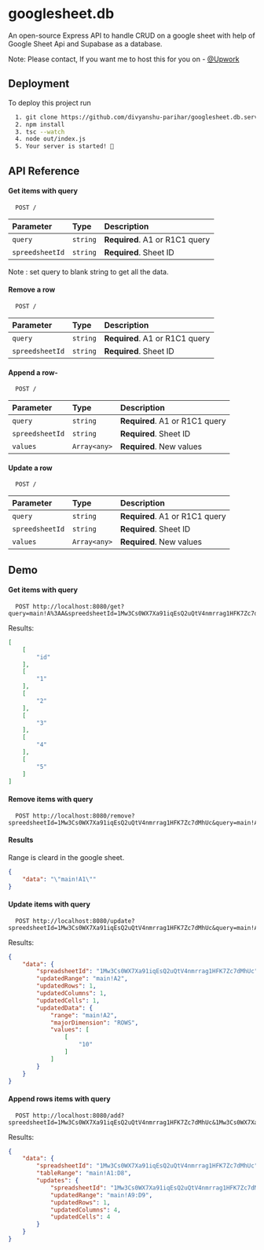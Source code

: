 
# googlesheet.db

An open-source Express API to handle CRUD on a google sheet with help of Google Sheet Api and Supabase as a database.



Note: Please contact, If you want me to host this for you on - [@Upwork](https://www.upwork.com/freelancers/~017345a6de85fb163d)

## Deployment

To deploy this project run

```bash
  1. git clone https://github.com/divyanshu-parihar/googlesheet.db.server.git
  2. npm install
  3. tsc --watch
  4. node out/index.js
  5. Your server is started! 🎉
```


## API Reference

#### Get items with query

```http
  POST /
```

| Parameter | Type     | Description                |
| :-------- | :------- | :------------------------- |
| `query` | `string` | **Required**. A1 or R1C1 query |
| `spreedsheetId` | `string` | **Required**. Sheet ID |

Note : set query to blank string to get all the data.
#### Remove a row

```http
  POST /
```

| Parameter | Type     | Description                |
| :-------- | :------- | :------------------------- |
| `query` | `string` | **Required**. A1 or R1C1 query |
| `spreedsheetId` | `string` | **Required**. Sheet ID |

#### Append a row- 

```http
  POST /
```

| Parameter | Type     | Description                |
| :-------- | :------- | :------------------------- |
| `query` | `string` | **Required**. A1 or R1C1 query |
| `spreedsheetId` | `string` | **Required**. Sheet ID |
| `values` | `Array<any>` | **Required**. New values|

#### Update a row

```http
  POST /
```

| Parameter | Type     | Description                |
| :-------- | :------- | :------------------------- |
| `query` | `string` | **Required**. A1 or R1C1 query |
| `spreedsheetId` | `string` | **Required**. Sheet ID |
| `values` | `Array<any>` | **Required**. New values|

## Demo

#### Get items with query


```http
  POST http://localhost:8080/get?query=main!A%3AA&spreedsheetId=1Mw3Cs0WX7Xa91iqEsQ2uQtV4nmrrag1HFK7Zc7dMhUc
```
Results:
```JSON
[
	[
		"id"
	],
	[
		"1"
	],
	[
		"2"
	],
	[
		"3"
	],
	[
		"4"
	],
	[
		"5"
	]
]

```


#### Remove items with query


```http
  POST http://localhost:8080/remove?spreedsheetId=1Mw3Cs0WX7Xa91iqEsQ2uQtV4nmrrag1HFK7Zc7dMhUc&query=main!A1%3AA1
```
#### Results
Range is cleard in the google sheet.
```json
{
	"data": "\"main!A1\""
}

```

#### Update items with query


```http
  POST http://localhost:8080/update?spreedsheetId=1Mw3Cs0WX7Xa91iqEsQ2uQtV4nmrrag1HFK7Zc7dMhUc&query=main!A2&values=%5B10%5D
```
Results:
```JSON
{
	"data": {
		"spreadsheetId": "1Mw3Cs0WX7Xa91iqEsQ2uQtV4nmrrag1HFK7Zc7dMhUc",
		"updatedRange": "main!A2",
		"updatedRows": 1,
		"updatedColumns": 1,
		"updatedCells": 1,
		"updatedData": {
			"range": "main!A2",
			"majorDimension": "ROWS",
			"values": [
				[
					"10"
				]
			]
		}
	}
}

```


#### Append rows items with query


```http
  POST http://localhost:8080/add?spreedsheetId=1Mw3Cs0WX7Xa91iqEsQ2uQtV4nmrrag1HFK7Zc7dMhUc&1Mw3Cs0WX7Xa91iqEsQ2uQtV4nmrrag1HFK7Zc7dMhUc=main!A1%3AC1&values=%5B10,20,30,40%5D
```
Results:
```JSON
{
	"data": {
		"spreadsheetId": "1Mw3Cs0WX7Xa91iqEsQ2uQtV4nmrrag1HFK7Zc7dMhUc",
		"tableRange": "main!A1:D8",
		"updates": {
			"spreadsheetId": "1Mw3Cs0WX7Xa91iqEsQ2uQtV4nmrrag1HFK7Zc7dMhUc",
			"updatedRange": "main!A9:D9",
			"updatedRows": 1,
			"updatedColumns": 4,
			"updatedCells": 4
		}
	}
}

```
